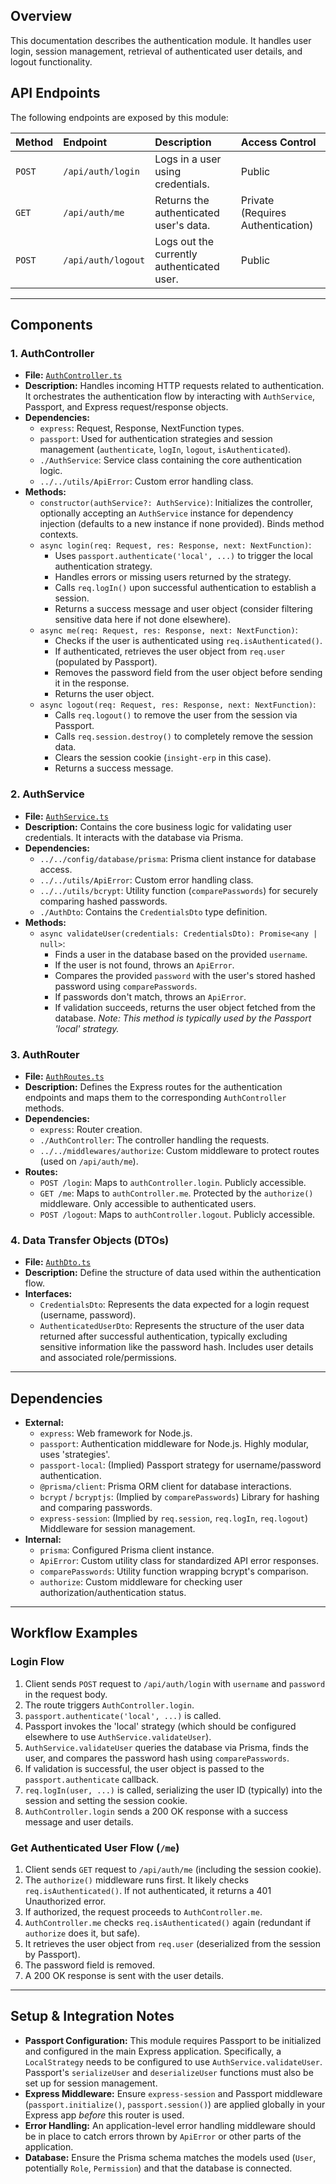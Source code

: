 ## Overview

This documentation describes the authentication module. It handles user login, session management, retrieval of authenticated user details, and logout functionality.

## API Endpoints

The following endpoints are exposed by this module:

| Method | Endpoint             | Description                     | Access Control |
| :----- | :------------------- | :------------------------------ | :------------- |
| `POST` | `/api/auth/login`    | Logs in a user using credentials. | Public         |
| `GET`  | `/api/auth/me`       | Returns the authenticated user's data. | Private (Requires Authentication) |
| `POST` | `/api/auth/logout`   | Logs out the currently authenticated user. | Public         |

---

## Components

### 1. AuthController
* **File:** [`AuthController.ts`](../src/api/auth/AuthController.ts)
* **Description:** Handles incoming HTTP requests related to authentication. It orchestrates the authentication flow by interacting with `AuthService`, Passport, and Express request/response objects.
* **Dependencies:**
    * `express`: Request, Response, NextFunction types.
    * `passport`: Used for authentication strategies and session management (`authenticate`, `logIn`, `logout`, `isAuthenticated`).
    * `./AuthService`: Service class containing the core authentication logic.
    * `../../utils/ApiError`: Custom error handling class.
* **Methods:**
    * `constructor(authService?: AuthService)`: Initializes the controller, optionally accepting an `AuthService` instance for dependency injection (defaults to a new instance if none provided). Binds method contexts.
    * `async login(req: Request, res: Response, next: NextFunction)`:
        * Uses `passport.authenticate('local', ...)` to trigger the local authentication strategy.
        * Handles errors or missing users returned by the strategy.
        * Calls `req.logIn()` upon successful authentication to establish a session.
        * Returns a success message and user object (consider filtering sensitive data here if not done elsewhere).
    * `async me(req: Request, res: Response, next: NextFunction)`:
        * Checks if the user is authenticated using `req.isAuthenticated()`.
        * If authenticated, retrieves the user object from `req.user` (populated by Passport).
        * Removes the password field from the user object before sending it in the response.
        * Returns the user object.
    * `async logout(req: Request, res: Response, next: NextFunction)`:
        * Calls `req.logout()` to remove the user from the session via Passport.
        * Calls `req.session.destroy()` to completely remove the session data.
        * Clears the session cookie (`insight-erp` in this case).
        * Returns a success message.

### 2. AuthService

* **File:** [`AuthService.ts`](../src/api/auth/AuthService.ts)
* **Description:** Contains the core business logic for validating user credentials. It interacts with the database via Prisma.
* **Dependencies:**
    * `../../config/database/prisma`: Prisma client instance for database access.
    * `../../utils/ApiError`: Custom error handling class.
    * `../../utils/bcrypt`: Utility function (`comparePasswords`) for securely comparing hashed passwords.
    * `./AuthDto`: Contains the `CredentialsDto` type definition.
* **Methods:**
    * `async validateUser(credentials: CredentialsDto): Promise<any | null>`:
        * Finds a user in the database based on the provided `username`.
        * If the user is not found, throws an `ApiError`.
        * Compares the provided `password` with the user's stored hashed password using `comparePasswords`.
        * If passwords don't match, throws an `ApiError`.
        * If validation succeeds, returns the user object fetched from the database. *Note: This method is typically used by the Passport 'local' strategy.*

### 3. AuthRouter

* **File:** [`AuthRoutes.ts`](../src/api/auth/AuthRoutes.ts)
* **Description:** Defines the Express routes for the authentication endpoints and maps them to the corresponding `AuthController` methods.
* **Dependencies:**
    * `express`: Router creation.
    * `./AuthController`: The controller handling the requests.
    * `../../middlewares/authorize`: Custom middleware to protect routes (used on `/api/auth/me`).
* **Routes:**
    * `POST /login`: Maps to `authController.login`. Publicly accessible.
    * `GET /me`: Maps to `authController.me`. Protected by the `authorize()` middleware. Only accessible to authenticated users.
    * `POST /logout`: Maps to `authController.logout`. Publicly accessible.

### 4. Data Transfer Objects (DTOs)

* **File:** [`AuthDto.ts`](../src/api/auth/AuthDto.ts)
* **Description:** Define the structure of data used within the authentication flow.
* **Interfaces:**
    * `CredentialsDto`: Represents the data expected for a login request (username, password).
    * `AuthenticatedUserDto`: Represents the structure of the user data returned after successful authentication, typically excluding sensitive information like the password hash. Includes user details and associated role/permissions.

---

## Dependencies

* **External:**
    * `express`: Web framework for Node.js.
    * `passport`: Authentication middleware for Node.js. Highly modular, uses 'strategies'.
    * `passport-local`: (Implied) Passport strategy for username/password authentication.
    * `@prisma/client`: Prisma ORM client for database interactions.
    * `bcrypt` / `bcryptjs`: (Implied by `comparePasswords`) Library for hashing and comparing passwords.
    * `express-session`: (Implied by `req.session`, `req.logIn`, `req.logout`) Middleware for session management.
* **Internal:**
    * `prisma`: Configured Prisma client instance.
    * `ApiError`: Custom utility class for standardized API error responses.
    * `comparePasswords`: Utility function wrapping bcrypt's comparison.
    * `authorize`: Custom middleware for checking user authorization/authentication status.

---

## Workflow Examples

### Login Flow

1.  Client sends `POST` request to `/api/auth/login` with `username` and `password` in the request body.
2.  The route triggers `AuthController.login`.
3.  `passport.authenticate('local', ...)` is called.
4.  Passport invokes the 'local' strategy (which should be configured elsewhere to use `AuthService.validateUser`).
5.  `AuthService.validateUser` queries the database via Prisma, finds the user, and compares the password hash using `comparePasswords`.
6.  If validation is successful, the user object is passed to the `passport.authenticate` callback.
7.  `req.logIn(user, ...)` is called, serializing the user ID (typically) into the session and setting the session cookie.
8.  `AuthController.login` sends a 200 OK response with a success message and user details.

### Get Authenticated User Flow (`/me`)

1.  Client sends `GET` request to `/api/auth/me` (including the session cookie).
2.  The `authorize()` middleware runs first. It likely checks `req.isAuthenticated()`. If not authenticated, it returns a 401 Unauthorized error.
3.  If authorized, the request proceeds to `AuthController.me`.
4.  `AuthController.me` checks `req.isAuthenticated()` again (redundant if `authorize` does it, but safe).
5.  It retrieves the user object from `req.user` (deserialized from the session by Passport).
6.  The password field is removed.
7.  A 200 OK response is sent with the user details.

---

## Setup & Integration Notes

* **Passport Configuration:** This module requires Passport to be initialized and configured in the main Express application. Specifically, a `LocalStrategy` needs to be configured to use `AuthService.validateUser`. Passport's `serializeUser` and `deserializeUser` functions must also be set up for session management.
* **Express Middleware:** Ensure `express-session` and Passport middleware (`passport.initialize()`, `passport.session()`) are applied globally in your Express app *before* this router is used.
* **Error Handling:** An application-level error handling middleware should be in place to catch errors thrown by `ApiError` or other parts of the application.
* **Database:** Ensure the Prisma schema matches the models used (`User`, potentially `Role`, `Permission`) and that the database is connected.